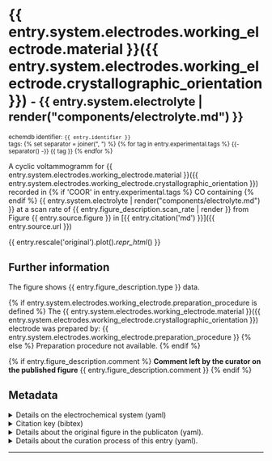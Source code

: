 # {{ entry.system.electrodes.working_electrode.material }}({{ entry.system.electrodes.working_electrode.crystallographic_orientation }}) <small>- {{ entry.system.electrolyte | render("components/electrolyte.md") }}</small>
<small>echemdb identifier: `{{ entry.identifier }}`</small>  
<small>tags:
{% set separator = joiner(", ") %}
{% for tag in entry.experimental.tags %}
    {{- separator() -}}
    {{ tag }}
{% endfor %}
</small>

A cyclic voltammogramm for
{{ entry.system.electrodes.working_electrode.material }}({{ entry.system.electrodes.working_electrode.crystallographic_orientation }})
recorded in
{% if 'COOR' in entry.experimental.tags %}
CO containing
{% endif %}
{{ entry.system.electrolyte | render("components/electrolyte.md") }}
at a scan rate of
{{ entry.figure_description.scan_rate | render }}
from Figure
{{ entry.source.figure }}
in
[{{ entry.citation('md') }}]({{ entry.source.url }})

<!-- TODO: It would be great if we could toggle between SI and original units. See #104. -->
<!-- TODO: Format plots. See #104. -->
{{ entry.rescale('original').plot()._repr_html_() }}


<!-- TODO: Make download link work, i.e., build .zip package and link to it here. See #104.
[Download datapackage with ID-XXXXXXXX](#TODO)
-->

## Further information
The figure shows {{ entry.figure_description.type }} data.

{% if entry.system.electrodes.working_electrode.preparation_procedure is defined %}
The {{ entry.system.electrodes.working_electrode.material }}({{ entry.system.electrodes.working_electrode.crystallographic_orientation }}) electrode was prepared by:
{{ entry.system.electrodes.working_electrode.preparation_procedure }}
{% else %}
Preparation procedure not available.
{% endif %}

{% if entry.figure_description.comment %}
**Comment left by the curator on the published figure**
{{ entry.figure_description.comment }}
{% endif %}

## Metadata

<details>
<summary>Details on the electrochemical system (yaml)</summary>

```yaml
{{ entry.system.yaml }}
```
</details>

<details>
<summary>Citation key (bibtex)</summary>

```bibtex
{{ entry.bibliography.to_string('bibtex') }}
```
</details>


<details>
<summary>Details about the original figure in the publicaton (yaml).</summary>

```yaml
{{ entry.figure_description.yaml }}
```
</details>

<details>
<summary>Details about the curation process of this entry (yaml).</summary>

```yaml
{{ entry.curation.yaml }}
```
</details>

----

<!-- TODO: Insert links to other data which are plotted in the same figure and/or even add a plot with all data from that figure. See #104 -->
